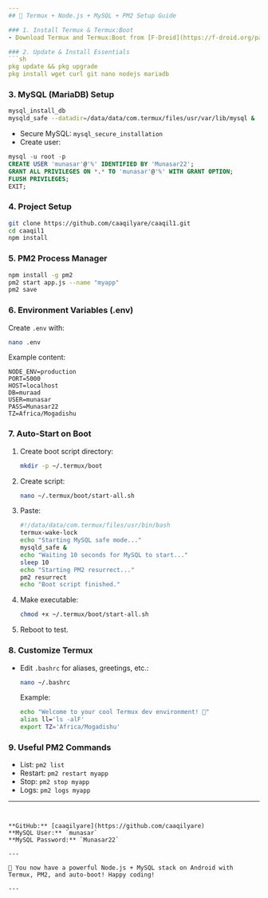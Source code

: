 ```yaml
---
## 🚀 Termux + Node.js + MySQL + PM2 Setup Guide

### 1. Install Termux & Termux:Boot
- Download Termux and Termux:Boot from [F-Droid](https://f-droid.org/packages/com.termux/) or Google Play Store.

### 2. Update & Install Essentials
```sh
pkg update && pkg upgrade
pkg install wget curl git nano nodejs mariadb
```

### 3. MySQL (MariaDB) Setup
```sh
mysql_install_db
mysqld_safe --datadir=/data/data/com.termux/files/usr/var/lib/mysql &
```
- Secure MySQL: `mysql_secure_installation`
- Create user:
```sql
mysql -u root -p
CREATE USER 'munasar'@'%' IDENTIFIED BY 'Munasar22';
GRANT ALL PRIVILEGES ON *.* TO 'munasar'@'%' WITH GRANT OPTION;
FLUSH PRIVILEGES;
EXIT;
```

### 4. Project Setup

```sh
git clone https://github.com/caaqilyare/caaqil1.git
cd caaqil1
npm install
```

### 5. PM2 Process Manager
```sh
npm install -g pm2
pm2 start app.js --name "myapp"
pm2 save
```

### 6. Environment Variables (.env)
Create `.env` with:
```sh
nano .env
```
Example content:
```env
NODE_ENV=production
PORT=5000
HOST=localhost
DB=muraad
USER=munasar
PASS=Munasar22
TZ=Africa/Mogadishu
```

### 7. Auto-Start on Boot
1. Create boot script directory:
   ```sh
   mkdir -p ~/.termux/boot
   ```
2. Create script:
   ```sh
   nano ~/.termux/boot/start-all.sh
   ```
3. Paste:
   ```bash
   #!/data/data/com.termux/files/usr/bin/bash
   termux-wake-lock
   echo "Starting MySQL safe mode..."
   mysqld_safe &
   echo "Waiting 10 seconds for MySQL to start..."
   sleep 10
   echo "Starting PM2 resurrect..."
   pm2 resurrect
   echo "Boot script finished."
   ```
4. Make executable:
   ```sh
   chmod +x ~/.termux/boot/start-all.sh
   ```
5. Reboot to test.

### 8. Customize Termux
- Edit `.bashrc` for aliases, greetings, etc.:
  ```sh
  nano ~/.bashrc
  ```
  Example:
  ```sh
  echo "Welcome to your cool Termux dev environment! 🚀"
  alias ll='ls -alF'
  export TZ='Africa/Mogadishu'
  ```

### 9. Useful PM2 Commands
- List: `pm2 list`
- Restart: `pm2 restart myapp`
- Stop: `pm2 stop myapp`
- Logs: `pm2 logs myapp`

---
```


**GitHub:** [caaqilyare](https://github.com/caaqilyare)  
**MySQL User:** `munasar`  
**MySQL Password:** `Munasar22`

---

🎉 You now have a powerful Node.js + MySQL stack on Android with Termux, PM2, and auto-boot! Happy coding!

--- 
